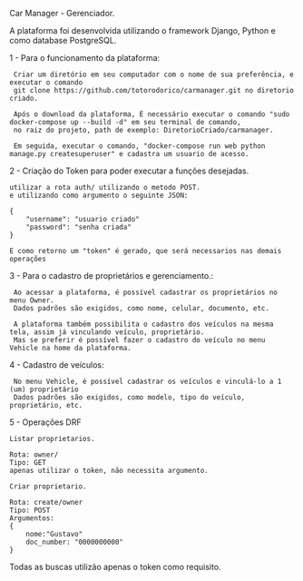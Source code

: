 Car Manager - Gerenciador.

A plataforma foi desenvolvida utilizando o framework Django, Python e como database PostgreSQL.

1 - Para o funcionamento da plataforma:
 
     Criar um diretório em seu computador com o nome de sua preferência, e executar o comando
     git clone https://github.com/totorodorico/carmanager.git no diretorio criado.
     
     Após o download da plataforma, É necessário executar o comando "sudo docker-compose up --build -d" em seu terminal de comando,
     no raiz do projeto, path de exemplo: DiretorioCriado/carmanager.
     
     Em seguida, executar o comando, "docker-compose run web python manage.py createsuperuser" e cadastra um usuario de acesso.

2 - Criação do Token para poder executar a funções desejadas.
    
    utilizar a rota auth/ utilizando o metodo POST.
    e utilizando como argumento o seguinte JSON:
    
    {
        "username": "usuario criado"
        "password": "senha criada"
    }
    
    E como retorno um "token" é gerado, que será necessarios nas demais operações

3 - Para o cadastro de proprietários e gerenciamento.:

     Ao acessar a plataforma, é possível cadastrar os proprietários no menu Owner.
     Dados padrões são exigidos, como nome, celular, documento, etc.
     
     A plataforma também possibilita o cadastro dos veículos na mesma tela, assim já vinculando veículo, proprietário.
     Mas se preferir é possível fazer o cadastro do veículo no menu Vehicle na home da plataforma.

4 - Cadastro de veículos:

     No menu Vehicle, é possível cadastrar os veículos e vinculá-lo a 1 (um) proprietário
     Dados padrões são exigidos, como modelo, tipo do veículo, proprietário, etc.

5 - Operações DRF
    
    Listar proprietarios.
    
    Rota: owner/
    Tipo: GET
    apenas utilizar o token, não necessita argumento.
    
    Criar proprietario.
    
    Rota: create/owner
    Tipo: POST
    Argumentos:
    {
        nome:"Gustavo"
        doc_number: "0000000000"
    }
    
Todas as buscas utilizão apenas o token como requisito.
